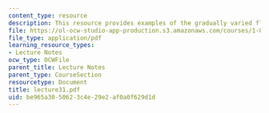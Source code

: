 ```yaml
---
content_type: resource
description: This resource provides examples of the gradually varied flow profiles.
file: https://ol-ocw-studio-app-production.s3.amazonaws.com/courses/1-060-engineering-mechanics-ii-spring-2006/be965a3050623c4e29e2af0a0f629d1d_lecture31.pdf
file_type: application/pdf
learning_resource_types:
- Lecture Notes
ocw_type: OCWFile
parent_title: Lecture Notes
parent_type: CourseSection
resourcetype: Document
title: lecture31.pdf
uid: be965a30-5062-3c4e-29e2-af0a0f629d1d
---
```

